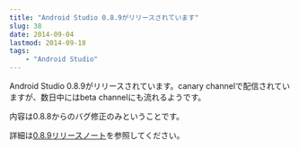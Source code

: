 ```yaml
---
title: "Android Studio 0.8.9がリリースされています"
slug: 38
date: 2014-09-04
lastmod: 2014-09-18
tags:
    - "Android Studio"
---
```


Android Studio 0.8.9がリリースされています。canary channelで配信されていますが、数日中にはbeta channelにも流れるようです。

内容は0.8.8からのバグ修正のみということです。

詳細は<a href="https://sites.google.com/a/android.com/tools/recent/androidstudio089released">0.8.9リリースノート</a>を参照してください。


  